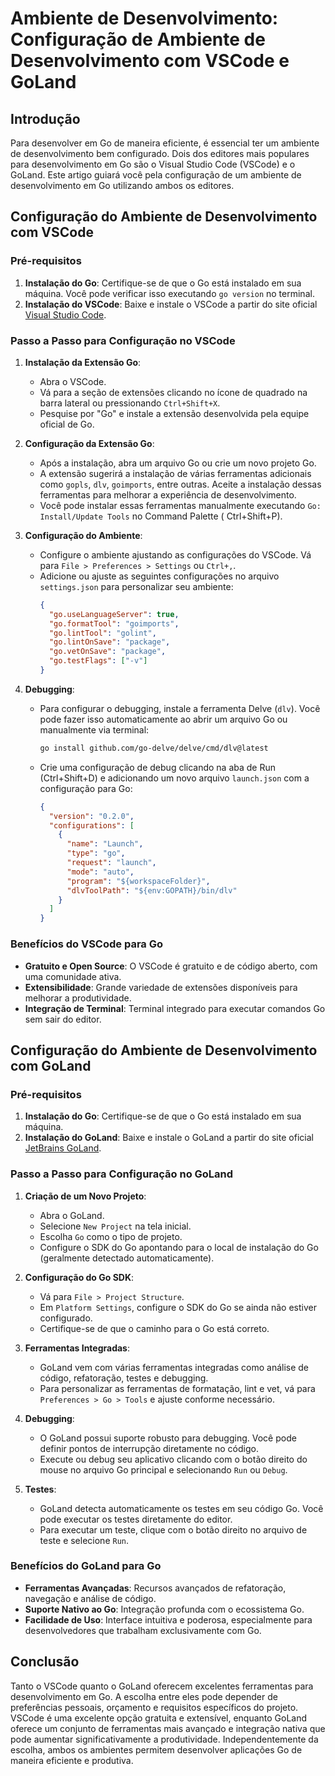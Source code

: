 # Ambiente de Desenvolvimento: Configuração de Ambiente de Desenvolvimento com VSCode e GoLand

## Introdução

Para desenvolver em Go de maneira eficiente, é essencial ter um ambiente de desenvolvimento bem configurado. Dois dos
editores mais populares para desenvolvimento em Go são o Visual Studio Code (VSCode) e o GoLand. Este artigo guiará você
pela configuração de um ambiente de desenvolvimento em Go utilizando ambos os editores.

## Configuração do Ambiente de Desenvolvimento com VSCode

### Pré-requisitos

1. **Instalação do Go**: Certifique-se de que o Go está instalado em sua máquina. Você pode verificar isso
   executando `go version` no terminal.
2. **Instalação do VSCode**: Baixe e instale o VSCode a partir do site
   oficial [Visual Studio Code](https://code.visualstudio.com/).

### Passo a Passo para Configuração no VSCode

1. **Instalação da Extensão Go**:
    - Abra o VSCode.
    - Vá para a seção de extensões clicando no ícone de quadrado na barra lateral ou pressionando `Ctrl+Shift+X`.
    - Pesquise por "Go" e instale a extensão desenvolvida pela equipe oficial de Go.

2. **Configuração da Extensão Go**:
    - Após a instalação, abra um arquivo Go ou crie um novo projeto Go.
    - A extensão sugerirá a instalação de várias ferramentas adicionais como `gopls`, `dlv`, `goimports`, entre outras.
      Aceite a instalação dessas ferramentas para melhorar a experiência de desenvolvimento.
    - Você pode instalar essas ferramentas manualmente executando `Go: Install/Update Tools` no Command Palette (
      Ctrl+Shift+P).

3. **Configuração do Ambiente**:
    - Configure o ambiente ajustando as configurações do VSCode. Vá para `File > Preferences > Settings` ou `Ctrl+,`.
    - Adicione ou ajuste as seguintes configurações no arquivo `settings.json` para personalizar seu ambiente:
      ```json
      {
        "go.useLanguageServer": true,
        "go.formatTool": "goimports",
        "go.lintTool": "golint",
        "go.lintOnSave": "package",
        "go.vetOnSave": "package",
        "go.testFlags": ["-v"]
      }
      ```

4. **Debugging**:
    - Para configurar o debugging, instale a ferramenta Delve (`dlv`). Você pode fazer isso automaticamente ao abrir um
      arquivo Go ou manualmente via terminal:
      ```sh
      go install github.com/go-delve/delve/cmd/dlv@latest
      ```
    - Crie uma configuração de debug clicando na aba de Run (Ctrl+Shift+D) e adicionando um novo arquivo `launch.json`
      com a configuração para Go:
      ```json
      {
        "version": "0.2.0",
        "configurations": [
          {
            "name": "Launch",
            "type": "go",
            "request": "launch",
            "mode": "auto",
            "program": "${workspaceFolder}",
            "dlvToolPath": "${env:GOPATH}/bin/dlv"
          }
        ]
      }
      ```

### Benefícios do VSCode para Go

- **Gratuito e Open Source**: O VSCode é gratuito e de código aberto, com uma comunidade ativa.
- **Extensibilidade**: Grande variedade de extensões disponíveis para melhorar a produtividade.
- **Integração de Terminal**: Terminal integrado para executar comandos Go sem sair do editor.

## Configuração do Ambiente de Desenvolvimento com GoLand

### Pré-requisitos

1. **Instalação do Go**: Certifique-se de que o Go está instalado em sua máquina.
2. **Instalação do GoLand**: Baixe e instale o GoLand a partir do site
   oficial [JetBrains GoLand](https://www.jetbrains.com/go/).

### Passo a Passo para Configuração no GoLand

1. **Criação de um Novo Projeto**:
    - Abra o GoLand.
    - Selecione `New Project` na tela inicial.
    - Escolha `Go` como o tipo de projeto.
    - Configure o SDK do Go apontando para o local de instalação do Go (geralmente detectado automaticamente).

2. **Configuração do Go SDK**:
    - Vá para `File > Project Structure`.
    - Em `Platform Settings`, configure o SDK do Go se ainda não estiver configurado.
    - Certifique-se de que o caminho para o Go está correto.

3. **Ferramentas Integradas**:
    - GoLand vem com várias ferramentas integradas como análise de código, refatoração, testes e debugging.
    - Para personalizar as ferramentas de formatação, lint e vet, vá para `Preferences > Go > Tools` e ajuste conforme
      necessário.

4. **Debugging**:
    - O GoLand possui suporte robusto para debugging. Você pode definir pontos de interrupção diretamente no código.
    - Execute ou debug seu aplicativo clicando com o botão direito do mouse no arquivo Go principal e selecionando `Run`
      ou `Debug`.

5. **Testes**:
    - GoLand detecta automaticamente os testes em seu código Go. Você pode executar os testes diretamente do editor.
    - Para executar um teste, clique com o botão direito no arquivo de teste e selecione `Run`.

### Benefícios do GoLand para Go

- **Ferramentas Avançadas**: Recursos avançados de refatoração, navegação e análise de código.
- **Suporte Nativo ao Go**: Integração profunda com o ecossistema Go.
- **Facilidade de Uso**: Interface intuitiva e poderosa, especialmente para desenvolvedores que trabalham exclusivamente
  com Go.

## Conclusão

Tanto o VSCode quanto o GoLand oferecem excelentes ferramentas para desenvolvimento em Go. A escolha entre eles pode
depender de preferências pessoais, orçamento e requisitos específicos do projeto. VSCode é uma excelente opção gratuita
e extensível, enquanto GoLand oferece um conjunto de ferramentas mais avançado e integração nativa que pode aumentar
significativamente a produtividade. Independentemente da escolha, ambos os ambientes permitem desenvolver aplicações Go
de maneira eficiente e produtiva.